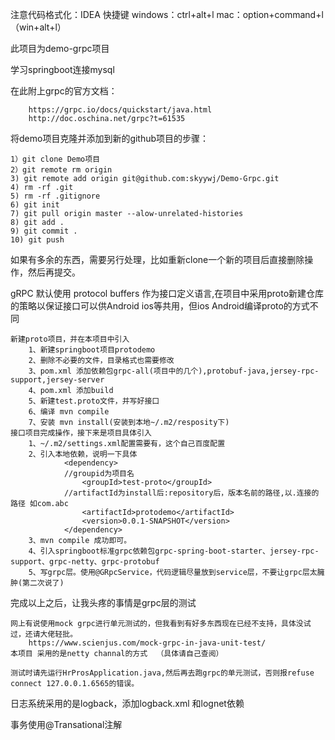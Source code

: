 注意代码格式化：IDEA
快捷键 windows：ctrl+alt+l   mac：option+command+l（win+alt+l）

此项目为demo-grpc项目

学习springboot连接mysql

在此附上grpc的官方文档：
       
        https://grpc.io/docs/quickstart/java.html
        http://doc.oschina.net/grpc?t=61535

将demo项目克隆并添加到新的github项目的步骤：

    1）git clone Demo项目
    2）git remote rm origin
    3) git remote add origin git@github.com:skyywj/Demo-Grpc.git
    4) rm -rf .git
    5) rm -rf .gitignore
    6) git init
    7) git pull origin master --alow-unrelated-histories
    8) git add .
    9) git commit .
    10) git push
    
  
 如果有多余的东西，需要另行处理，比如重新clone一个新的项目后直接删除操作，然后再提交。

gRPC 默认使用 protocol buffers 作为接口定义语言,在项目中采用proto新建仓库的策略以保证接口可以供Android ios等共用，但ios Android编译proto的方式不同

    新建proto项目，并在本项目中引入
        1、新建springboot项目protodemo
        2、删除不必要的文件，目录格式也需要修改
        3、pom.xml 添加依赖包grpc-all(项目中的几个),protobuf-java,jersey-rpc-support,jersey-server
        4、pom.xml 添加build
        5、新建test.proto文件，并写好接口
        6、编译 mvn compile
        7、安装 mvn install(安装到本地~/.m2/resposity下)
    接口项目完成操作，接下来是项目具体引入
        1、~/.m2/settings.xml配置需要有，这个自己百度配置
        2、引入本地依赖，说明一下具体
                <dependency>
                //groupid为项目名
                    <groupId>test-proto</groupId>
                //artifactId为install后:repository后，版本名前的路径,以.连接的路径 如com.abc
                    <artifactId>protodemo</artifactId>
                    <version>0.0.1-SNAPSHOT</version>
                </dependency>
        3、mvn compile 成功即可。
        4、引入springboot标准grpc依赖包grpc-spring-boot-starter、jersey-rpc-support、grpc-netty、grpc-protobuf
        5、写grpc层。使用@GRpcService，代码逻辑尽量放到service层，不要让grpc层太臃肿(第二次说了)
        
完成以上之后，让我头疼的事情是grpc层的测试
    
    网上有说使用mock grpc进行单元测试的，但我看到有好多东西现在已经不支持，具体没试过，还请大佬轻批。
        https://www.scienjus.com/mock-grpc-in-java-unit-test/
    本项目 采用的是netty channal的方式  （具体请自己查阅）
    
    测试时请先运行HrProsApplication.java,然后再去跑grpc的单元测试，否则报refuse connect 127.0.0.1.6565的错误。

日志系统采用的是logback，添加logback.xml 和lognet依赖

事务使用@Transational注解
